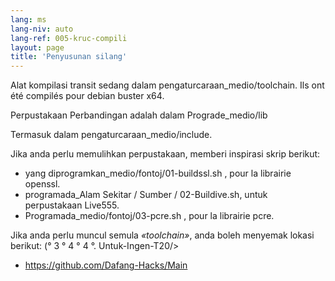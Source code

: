 ```yaml
---
lang: ms
lang-niv: auto
lang-ref: 005-kruc-compili
layout: page
title: 'Penyusunan silang'
---
```



Alat kompilasi transit sedang dalam pengaturcaraan_medio/toolchain.
Ils ont été compilés pour debian buster x64.



Perpustakaan Perbandingan adalah dalam Prograde_medio/lib



Termasuk dalam pengaturcaraan_medio/include.



Jika anda perlu memulihkan perpustakaan, memberi inspirasi skrip berikut:
* yang diprogramkan_medio/fontoj/01-buildssl.sh , pour la librairie openssl.
* programada_Alam Sekitar / Sumber / 02-Buildive.sh, untuk perpustakaan Live555.
* Programada_medio/fontoj/03-pcre.sh , pour la librairie pcre.




Jika anda perlu muncul semula _«toolchain»_, anda boleh menyemak lokasi berikut: (° 3 ° 4 ° 4 °. Untuk-Ingen-T20/>  
 * <https://github.com/Dafang-Hacks/Main>





